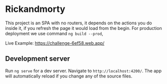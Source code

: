 # Rickandmorty

This project is an SPA with no routers, it depends on the actions you do inside it, if you refresh the page it
would load from the begin. For production deployment we use command `ng build --prod`,

Live Example: https://challenge-6ef58.web.app/

## Development server

Run `ng serve` for a dev server. Navigate to `http://localhost:4200/`. The app will automatically reload if you change any of the source files.

## 
